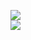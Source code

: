 [![](https://img.shields.io/badge/Made%20With-Github%20Spray-lightgrey.svg?style=for-the-badge&logo=github)](https://github.com/Annihil/github-spray#169)  
[![](https://i.imgur.com/2DrTn0Z.gif)](https://github.com/Annihil/github-spray)